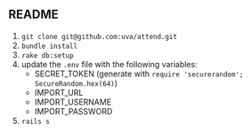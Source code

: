 ## README

1. `git clone git@github.com:uva/attend.git`
2. `bundle install`
3. `rake db:setup`
4. update the `.env` file with the following variables:
   - SECRET_TOKEN (generate with `require 'securerandom'; SecureRandom.hex(64)`)
   - IMPORT_URL
   - IMPORT_USERNAME
   - IMPORT_PASSWORD
5. `rails s`
